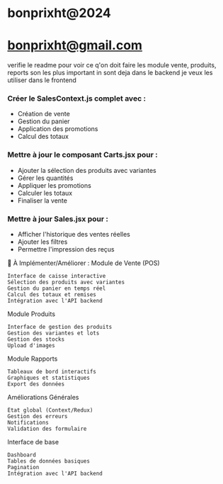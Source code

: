 # bonprixht@2024

# bonprixht@gmail.com

verifie le readme pour voir ce q'on doit faire les module vente, produits, reports son les plus important in sont deja dans le backend je veux les utiliser dans le frontend 

### Créer le SalesContext.js complet avec :
- Création de vente
- Gestion du panier
- Application des promotions
- Calcul des totaux

### Mettre à jour le composant Carts.jsx pour :
- Ajouter la sélection des produits avec variantes
- Gérer les quantités
- Appliquer les promotions
- Calculer les totaux
- Finaliser la vente

### Mettre à jour Sales.jsx pour :
- Afficher l'historique des ventes réelles
- Ajouter les filtres
- Permettre l'impression des reçus


🚧 À Implémenter/Améliorer :
Module de Vente (POS)

    Interface de caisse interactive
    Sélection des produits avec variantes
    Gestion du panier en temps réel
    Calcul des totaux et remises
    Intégration avec l'API backend

Module Produits

    Interface de gestion des produits
    Gestion des variantes et lots
    Gestion des stocks
    Upload d'images

Module Rapports

    Tableaux de bord interactifs
    Graphiques et statistiques
    Export des données

Améliorations Générales

    État global (Context/Redux)
    Gestion des erreurs
    Notifications
    Validation des formulaire

Interface de base

    Dashboard
    Tables de données basiques
    Pagination
    Intégration avec l'API backend